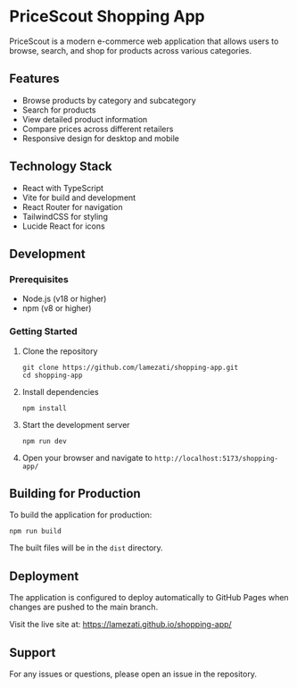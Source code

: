# PriceScout Shopping App

PriceScout is a modern e-commerce web application that allows users to browse, search, and shop for products across various categories.

## Features

- Browse products by category and subcategory
- Search for products
- View detailed product information
- Compare prices across different retailers
- Responsive design for desktop and mobile

## Technology Stack

- React with TypeScript
- Vite for build and development
- React Router for navigation
- TailwindCSS for styling
- Lucide React for icons

## Development

### Prerequisites

- Node.js (v18 or higher)
- npm (v8 or higher)

### Getting Started

1. Clone the repository
   ```
   git clone https://github.com/lamezati/shopping-app.git
   cd shopping-app
   ```

2. Install dependencies
   ```
   npm install
   ```

3. Start the development server
   ```
   npm run dev
   ```

4. Open your browser and navigate to `http://localhost:5173/shopping-app/`

## Building for Production

To build the application for production:

```
npm run build
```

The built files will be in the `dist` directory.

## Deployment

The application is configured to deploy automatically to GitHub Pages when changes are pushed to the main branch.

Visit the live site at: https://lamezati.github.io/shopping-app/

## Support

For any issues or questions, please open an issue in the repository.